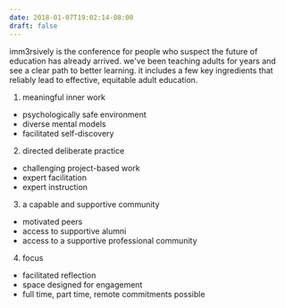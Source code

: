 ```yaml
---
date: 2018-01-07T19:02:14-08:00
draft: false
---
```


imm3rsively is the conference for people who suspect the future of education has already arrived.  we've been teaching adults for years and see a clear path to better learning. it includes a few key ingredients that reliably lead to effective, equitable adult education.

1) meaningful inner work

  - psychologically safe environment
  - diverse mental models
  - facilitated self-discovery

2) directed deliberate practice

  - challenging project-based work
  - expert facilitation
  - expert instruction

3) a capable and supportive community

  - motivated peers
  - access to supportive alumni
  - access to a supportive professional community

4) focus

  - facilitated reflection
  - space designed for engagement
  - full time, part time, remote commitments possible
